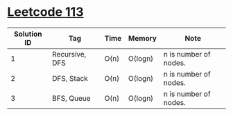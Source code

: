 # [Leetcode 113](https://leetcode.com/problems/path-sum-ii/)

| Solution ID | Tag | Time | Memory | Note |
| ----------- | --- | ---- | ------ | ---- |
| 1 | Recursive, DFS | O(n) | O(logn) | n is number of nodes. |
| 2 | DFS, Stack | O(n) | O(logn) | n is number of nodes. |
| 3 | BFS, Queue | O(n) | O(logn) | n is number of nodes. |
